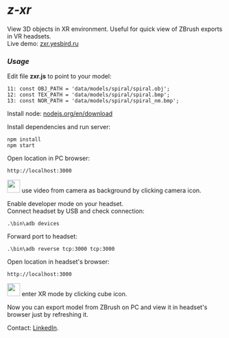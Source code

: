 # <em>z-xr</em>
 View 3D objects in XR environment. Useful for quick view of ZBrush exports in VR headsets.<br>
 Live demo: <a href='https://zxr.yesbird.ru'>zxr.yesbird.ru</a>

### <em>Usage</em><br>

  Edit file <b>zxr.js</b> to point to your model:
  ```
  11: const OBJ_PATH = 'data/models/spiral/spiral.obj';
  12: const TEX_PATH = 'data/models/spiral/spiral.bmp';
  13: const NOR_PATH = 'data/models/spiral/spiral_nm.bmp';
  ```
  Install node: <a href='https://nodejs.org/en/download'>nodejs.org/en/download</a> 

  Install dependencies and run server:
  ```
  npm install
  npm start
  ```
  Open location in PC browser:
  ```
  http://localhost:3000
  ```
  <img src="https://github.com/syanenko/zxr/assets/6688301/15b0cefd-ef55-44d8-98a8-cc21b1bf314c" width='30'/> use video from camera as background by clicking camera icon.<br>

  Enable developer mode on your headset.<br>
  Connect headset by USB and check connection: 
  ```
  .\bin\adb devices
  ```

  Forward port to headset:
  ```
  .\bin\adb reverse tcp:3000 tcp:3000
  ```

  Open location in headset's browser:
  ```
  http://localhost:3000
  ```
  <img src="https://github.com/syanenko/zxr/assets/6688301/e265acc3-742b-4d91-9cf0-eb0b1c8df5ba" width='30'/> enter XR mode by clicking cube icon.<br>
  
  Now you can export model from ZBrush on PC and view it in headset's browser just by refreshing it.<br>
  
  Contact: [LinkedIn](https://www.linkedin.com/in/sergey-yanenko-57b21a96/).
